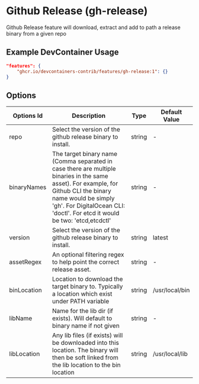 
# Github Release (gh-release)

Github Release feature will download, extract and add to path a release binary from a given repo

## Example DevContainer Usage

```json
"features": {
    "ghcr.io/devcontainers-contrib/features/gh-release:1": {}
}
```

## Options

| Options Id | Description | Type | Default Value |
|-----|-----|-----|-----|
| repo | Select the version of the github release binary to install. | string | - |
| binaryNames | The target binary name (Comma separated in case there are multiple binaries in the same asset). For example, for Github CLI the binary name would be simply 'gh'. For DigitalOcean CLI: 'doctl'. For etcd it would be two: 'etcd,etcdctl' | string | - |
| version | Select the version of the github release binary to install. | string | latest |
| assetRegex | An optional filtering regex to help point the correct release asset. | string | - |
| binLocation | Location to download the target binary to. Typically a location which exist under PATH variable | string | /usr/local/bin |
| libName | Name for the lib dir (if exists). Will default to binary name if not given | string | - |
| libLocation | Any lib files (if exists) will be downloaded into this location. The binary will then be soft linked from the lib location to the bin location | string | /usr/local/lib |



